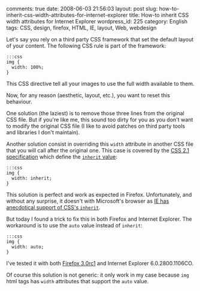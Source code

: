 comments: true
date: 2008-06-03 21:56:03
layout: post
slug: how-to-inherit-css-width-attributes-for-internet-explorer
title: How-to inherit CSS width attributes for Internet Explorer
wordpress_id: 225
category: English
tags: CSS, design, firefox, HTML, IE, layout, Web, webdesign

Let's say you rely on a third party CSS framework that set the default layout of your content. The following CSS rule is part of the framework:


    :::css
    img {
      width: 100%;
    }




This CSS directive tell all your images to use the full width available to them.

Now, for any reason (aesthetic, layout, etc.), you want to reset this behaviour.

One solution (the laziest) is to remove those three lines from the original CSS file. But if you're like me, this sound too dirty for you as you don't want to modify the original CSS file (I like to avoid patches on third party tools and libraries I don't maintain).

Another solution consist in overriding this `width` attribute in another CSS file that you will call after the original one. This case is covered by the [CSS 2.1 specification](http://www.w3.org/TR/CSS21/) which define the [`inherit` value](http://www.w3.org/TR/CSS21/cascade.html#value-def-inherit):


    :::css
    img {
      width: inherit;
    }




This solution is perfect and work as expected in Firefox. Unfortunately, and without any surprise, it doesn't with Microsoft's browser as [IE has anecdotical support of CSS's `inherit`](http://www.sitepoint.com/blogs/2007/11/22/in-all-fairness-%e2%80%a6-internet-explorer-still-stinks/).

But today I found a trick to fix this in both Firefox and Internet Explorer. The workaround is to use the `auto` value instead of `inherit`:


    :::css
    img {
      width: auto;
    }




I've tested it with both [Firefox 3.0rc1](http://blog.mozilla.com/blog/2008/05/20/firefox-3-release-candidate-now-available-for-download/) and Internet Explorer 6.0.2800.1106CO.

Of course this solution is not generic: it only work in my case because `img` html tags has `width` attributes that support the `auto` value.
